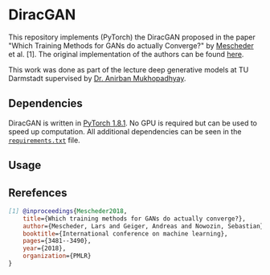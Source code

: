 # DiracGAN

This repository implements (PyTorch) the DiracGAN proposed in the paper "Which Training Methods for GANs do actually Converge?" by [Mescheder](https://github.com/LMescheder) et al. [1]. The original implementation of the authors can be found [here](https://github.com/LMescheder/GAN_stability).

This work was done as part of the lecture deep generative models at TU Darmstadt supervised by [Dr. Anirban Mukhopadhyay](https://www.informatik.tu-darmstadt.de/gris/startseite_1/team/team_details_60224.en.jsp).

## Dependencies

DiracGAN is written in [PyTorch 1.8.1](https://pytorch.org/). No GPU is required but can be used to speed up computation. All additional dependencies can be seen in the [`requirements.txt`](requirements.txt) file.

## Usage

## Rerefences

```bibtex
[1] @inproceedings{Mescheder2018,
    title={Which training methods for GANs do actually converge?},
    author={Mescheder, Lars and Geiger, Andreas and Nowozin, Sebastian},
    booktitle={International conference on machine learning},
    pages={3481--3490},
    year={2018},
    organization={PMLR}
}
```
